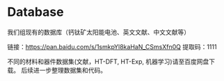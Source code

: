 # Database
我们组现有的数据库（钙钛矿太阳能电池、英文文献、中文文献等）


链接：https://pan.baidu.com/s/1smkpYl8kaHaN_CSmsXfn0Q 
提取码：1111 


不同的材料和器件数据集(文献，HT-DFT, HT-Exp, 机器学习)请至百度网盘下载。 后续进一步整理数据集和代码。
